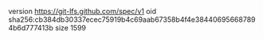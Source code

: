 version https://git-lfs.github.com/spec/v1
oid sha256:cb384db30337ecec75919b4c69aab67358b4f4e384406956687894b6d777413b
size 1599
